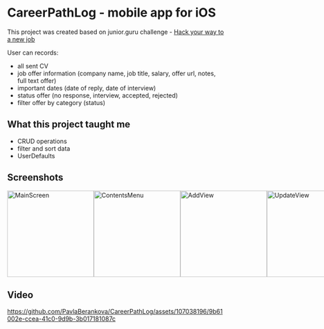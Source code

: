 # CareerPathLog - mobile app for iOS

This project was created based on junior.guru challenge - [Hack your way to a new job](https://github.com/juniorguru/challenge/blob/main/challenges/challenge-1.md)

User can records:
- all sent CV
- job offer information (company name, job title, salary, offer url, notes, full text offer)
- important dates (date of reply, date of interview)
- status offer (no response, interview, accepted, rejected)
- filter offer by category (status)

## What this project taught me

 - CRUD operations
 - filter and sort data
 - UserDefaults


## Screenshots

<div style="display: flex;">
  <img src="https://github.com/PavlaBerankova/CareerPathLog/assets/107038196/ee24faa8-a039-4030-8bfe-6bc40206a8b7" alt="MainScreen" width="200" />
  <img src="https://github.com/PavlaBerankova/CareerPathLog/assets/107038196/f209883d-0bc3-419e-8743-4c4c0cd14bed" alt="ContentsMenu" width="200" />
  <img src="https://github.com/PavlaBerankova/CareerPathLog/assets/107038196/a7f1f528-cfad-47cb-a91b-464cbc16f34a" alt="AddView" width="200" />
  <img src="https://github.com/PavlaBerankova/CareerPathLog/assets/107038196/4be2f1ef-be39-4a6d-b851-6a484d910924" alt="UpdateView" width="200" />
 
</div>

## Video

https://github.com/PavlaBerankova/CareerPathLog/assets/107038196/9b61002e-ccea-41c0-9d9b-3b017181087c




